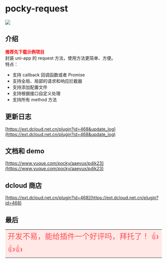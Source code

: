 # pocky-request

<img src="https://img.shields.io/badge/version-1.3.1-blue.svg?cacheSeconds=2592000" /><br />

## 介绍

<font color="red">**推荐先下载示例项目**</font><br />
封装 uni-app 的 request 方法，使用方法更简单、方便。<br />
特点：

- 支持 callback 回调函数或者 Promise
- 支持全局、局部的请求和响应拦截器
- 支持添加配置文件
- 支持根据接口自定义处理
- 支持所有 method 方法

## 更新日志

[https://ext.dcloud.net.cn/plugin?id=468&update_log](https://ext.dcloud.net.cn/plugin?id=468&update_log)

## 文档和 demo

[https://www.yuque.com/pocky/aaeyux/pdik23](https://www.yuque.com/pocky/aaeyux/pdik23)

## dcloud 商店

[https://ext.dcloud.net.cn/plugin?id=468](https://ext.dcloud.net.cn/plugin?id=468)

## 最后

<table><tr><td bgcolor="#FFE8E6" >
<font color="#FF4D4F" size="5">
开发不易，能给插件一个好评吗，拜托了！ 👍👍👍
</font>
</td></tr></table>
